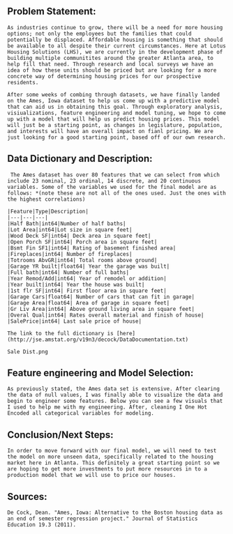 ## Problem Statement:
    As industries continue to grow, there will be a need for more housing options; not only the employees but the families that could potentially be displaced. Affordable housing is something that should be available to all despite their current circumstances. Here at Lotus Housing Solutions (LHS), we are currently in the development phase of building multiple communitites around the greater Atlanta area, to help fill that need. Through research and local surveys we have an idea of how these units should be priced but are looking for a more concrete way of determining housing prices for our prospective residents.

    After some weeks of combing through datasets, we have finally landed on the Ames, Iowa dataset to help us come up with a predictive model that can aid us in obtaining this goal. Through exploratory analysis, visiualizations, feature engineering and model tuning, we hope to come up with a model that will help us predict housing prices. This model will just be a starting point, as changes in legislature, population, and interests will have an overall impact on fianl pricing. We are just looking for a good starting point, based off of our own research.

## Data Dictionary and Description:
     The Ames dataset has over 80 features that we can select from which include 23 nominal, 23 ordinal, 14 discrete, and 20 continuous variables. Some of the variables we used for the final model are as follows: *(note these are not all of the ones used. Just the ones with the highest correlations)

    |Feature|Type|Description|
    |---|---|---|
    |Half Bath|int64|Number of half baths|
    |Lot Area|int64|Lot size in square feet|
    |Wood Deck SF|int64| Deck area in square feet|
    |Open Porch SF|int64| Porch area in square feet|
    |Bsmt Fin SF1|int64| Rating of basement finished area|
    |Fireplaces|int64| Number of fireplaces|
    |Totrooms AbvGR|int64| Total rooms above ground|
    |Garage YR built|float64| Year the garage was built|
    |Full bath|int64| Number of full baths|
    |Year Remod/Add|int64| Year of remodel or addition|
    |Year built|int64| Year the house was built|
    |1st flr SF|int64| First floor area in square feet|
    |Garage Cars|float64| Number of cars that can fit in garage|
    |Garage Area|float64| Area of garage in square feet|
    |Gr Liv Area|int64| Above ground living area in square feet|
    |Overal Qual|int64| Rates overall material and finish of house|
    |SalePrice|int64| Last sale price of house|
    
    The link to the full dictionary is [here](http://jse.amstat.org/v19n3/decock/DataDocumentation.txt)

    Sale Dist.png

## Feature engineering and Model Selection:
    As previously stated, the Ames data set is extensive. After clearing the data of null values, I was finally able to visualize the data and begin to engineer some features. Below you can see a few visuals that I used to help me with my engineering. After, cleaning I One Hot Encoded all categorical variables for modeling.
  

## Conclusion/Next Steps:
    In order to move forward with our final model, we will need to test the model on more unseen data, specifically related to the housing market here in Atlanta. This definitely a great starting point so we are hoping to get more investments to put more resources in to a production model that we will use to price our houses.    


## Sources: 
    De Cock, Dean. "Ames, Iowa: Alternative to the Boston housing data as an end of semester regression project." Journal of Statistics Education 19.3 (2011).


